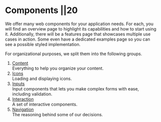 # Components ||20

We offer many web components for your application needs. For each, you will find an overview page to highlight its capabilities and how to start using it. Additionally, there will be a features page that showcases multiple use cases in action. Some even have a dedicated examples page so you can see a possible styled implementation.

For organizational purposes, we split them into the following groups.

1. [Content](./content/accordion/overview.md) <br>
   Everything to help you organize your content.
2. [Icons](./icons/icon/overview.md) <br>
   Loading and displaying icons.
3. [Inputs](./inputs/overview.md) <br>
   Input components that lets you make complex forms with ease, including validation.
4. [Interaction](./interaction/button/overview.md) <br>
   A set of interactive components.
5. [Navigation](./navigation/pagination/overview.md) <br>
   The reasoning behind some of our decisions.
